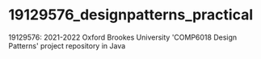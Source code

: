 # 19129576_designpatterns_practical
19129576: 2021-2022 Oxford Brookes University 'COMP6018 Design Patterns' project repository in Java
